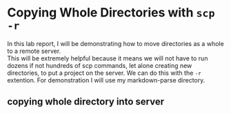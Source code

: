 # Copying Whole Directories with ```scp -r```

In this lab report, I will be demonstrating how to move directories as a whole to a remote server.  
This will be extremely helpful because it means we will not have to run dozens if not hundreds of scp commands, let alone creating new directories, 
to put a project on the server. We can do this with the ```-r``` extention.  For demonstration I will use my markdown-parse directory.

## copying whole directory into server

